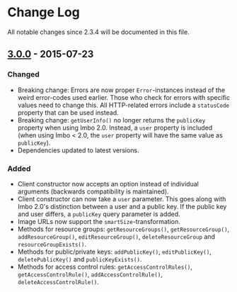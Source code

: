 # Change Log
All notable changes since 2.3.4 will be documented in this file.

## [3.0.0] - 2015-07-23
### Changed
- Breaking change: Errors are now proper `Error`-instances instead of the weird error-codes used earlier. Those who check for errors with specific values need to change this. All HTTP-related errors include a `statusCode` property that can be used instead.
- Breaking change: `getUserInfo()` no longer returns the `publicKey` property when using Imbo 2.0. Instead, a `user` property is included (when using Imbo < 2.0, the `user` property will have the same value as `publicKey`).
- Dependencies updated to latest versions.

### Added
- Client constructor now accepts an option instead of individual arguments (backwards compatibility is maintained).
- Client constructor can now take a `user` parameter. This goes along with Imbo 2.0's distinction between a user and a public key. If the public key and user differs, a `publicKey` query parameter is added.
- Image URLs now support the `smartSize`-transformation.
- Methods for resource groups: `getResourceGroups()`, `getResourceGroup()`, `addResourceGroup()`, `editResourceGroup()`, `deleteResourceGroup` and `resourceGroupExists()`.
- Methods for public/private keys: `addPublicKey()`, `editPublicKey()`, `deletePublicKey()` and `publicKeyExists()`.
- Methods for access control rules: `getAccessControlRules()`, `getAccessControlRule()`, `addAccessControlRule()`, `deleteAccessControlRule()`.

[3.0.0]: https://github.com/imbo/imboclient-js/compare/2.3.4...3.0.0
